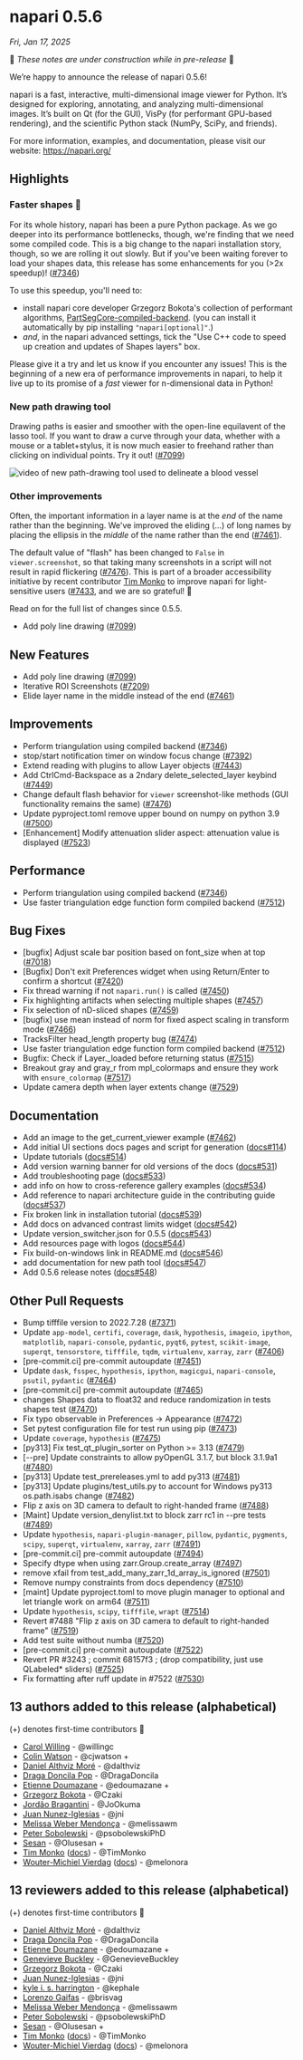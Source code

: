 # napari 0.5.6

*Fri, Jan 17, 2025*

🚧 *These notes are under construction while in pre-release* 🚧

We’re happy to announce the release of napari 0.5.6!

napari is a fast, interactive, multi-dimensional image viewer for Python. It’s designed for exploring, annotating, and analyzing multi-dimensional images. It’s built on Qt (for the GUI), VisPy (for performant GPU-based rendering), and the scientific Python stack (NumPy, SciPy, and friends).

For more information, examples, and documentation, please visit our website: https://napari.org/

## Highlights

### Faster shapes 🚀

For its whole history, napari has been a pure Python package. As we go deeper
into its performance bottlenecks, though, we're finding that we need some
compiled code. This is a big change to the napari installation story, though,
so we are rolling it out slowly. But if you've been waiting forever to load
your shapes data, this release has some enhancements for you (>2x speedup)!
([#7346](https://github.com/napari/napari/pull/7346))

To use this speedup, you'll need to:
- install napari core developer Grzegorz Bokota's collection of performant
  algorithms,
  [PartSegCore-compiled-backend](https://pypi.org/project/PartSegCore-compiled-backend/).
  (you can install it automatically by pip installing `"napari[optional]"`.)
- *and*, in the napari advanced settings, tick the "Use C++ code to speed up
  creation and updates of Shapes layers" box.

Please give it a try and let us know if you encounter any issues! This is the
beginning of a new era of performance improvements in napari, to help it live
up to its promise of a *fast* viewer for n-dimensional data in Python!

### New path drawing tool

Drawing paths is easier and smoother with the open-line equilavent of the
lasso tool. If you want to draw a curve through your data, whether with a
mouse or a tablet+stylus, it is now much easier to freehand rather than
clicking on individual points. Try it out!
([#7099](https://github.com/napari/napari/pull/7099))

![video of new path-drawing tool used to delineate a blood vessel](https://github.com/user-attachments/assets/978584f7-f707-4085-840f-a2f8fee12e21)

### Other improvements

Often, the important information in a layer name is at the *end* of the name
rather than the beginning. We've improved the eliding (…) of long names by
placing the ellipsis in the *middle* of the name rather than the end
([#7461](https://github.com/napari/napari/pull/7461)).

The default value of "flash" has been changed to `False` in
`viewer.screenshot`, so that taking many screenshots in a script will not
result in rapid flickering
([#7476](https://github.com/napari/napari/pull/7476)). This is part of a
broader accessibility initiative by recent contributor [Tim
Monko](https://github.com/TimMonko) to improve napari for light-sensitive
users ([#7433](https://github.com/napari/napari/issues/7433), and we are so
grateful! 🙏

Read on for the full list of changes since 0.5.5.

- Add poly line drawing ([#7099](https://github.com/napari/napari/pull/7099))

## New Features

- Add poly line drawing ([#7099](https://github.com/napari/napari/pull/7099))
- Iterative ROI Screenshots ([#7209](https://github.com/napari/napari/pull/7209))
- Elide layer name in the middle instead of the end ([#7461](https://github.com/napari/napari/pull/7461))

## Improvements

- Perform triangulation using compiled backend ([#7346](https://github.com/napari/napari/pull/7346))
- stop/start notification timer on window focus change ([#7392](https://github.com/napari/napari/pull/7392))
- Extend reading with plugins to allow Layer objects ([#7443](https://github.com/napari/napari/pull/7443))
- Add CtrlCmd-Backspace as a 2ndary delete_selected_layer keybind ([#7449](https://github.com/napari/napari/pull/7449))
- Change default flash behavior for `viewer` screenshot-like methods (GUI functionality remains the same) ([#7476](https://github.com/napari/napari/pull/7476))
- Update pyproject.toml remove upper bound on numpy on python 3.9 ([#7500](https://github.com/napari/napari/pull/7500))
- [Enhancement] Modify attenuation slider aspect: attenuation value is displayed ([#7523](https://github.com/napari/napari/pull/7523))

## Performance

- Perform triangulation using compiled backend ([#7346](https://github.com/napari/napari/pull/7346))
- Use faster triangulation edge function form compiled backend ([#7512](https://github.com/napari/napari/pull/7512))

## Bug Fixes

- [bugfix] Adjust scale bar position based on font_size when at top ([#7018](https://github.com/napari/napari/pull/7018))
- [Bugfix] Don't exit Preferences widget when using Return/Enter to confirm a shortcut ([#7420](https://github.com/napari/napari/pull/7420))
- Fix thread warning if not `napari.run()` is called ([#7450](https://github.com/napari/napari/pull/7450))
- Fix highlighting artifacts when selecting multiple shapes ([#7457](https://github.com/napari/napari/pull/7457))
- Fix selection of nD-sliced shapes ([#7459](https://github.com/napari/napari/pull/7459))
- [bugfix] use mean instead of norm for fixed aspect scaling in transform mode ([#7466](https://github.com/napari/napari/pull/7466))
- TracksFilter head_length property bug ([#7474](https://github.com/napari/napari/pull/7474))
- Use faster triangulation edge function form compiled backend ([#7512](https://github.com/napari/napari/pull/7512))
- Bugfix: Check if Layer._loaded before returning status ([#7515](https://github.com/napari/napari/pull/7515))
- Breakout gray and gray_r from mpl_colormaps and ensure they work with `ensure_colormap` ([#7517](https://github.com/napari/napari/pull/7517))
- Update camera depth when layer extents change ([#7529](https://github.com/napari/napari/pull/7529))

## Documentation

- Add an image to the get_current_viewer example ([#7462](https://github.com/napari/napari/pull/7462))
- Add initial UI sections docs pages and script for generation ([docs#114](https://github.com/napari/docs/pull/114))
- Update tutorials ([docs#514](https://github.com/napari/docs/pull/514))
- Add version warning banner for old versions of the docs ([docs#531](https://github.com/napari/docs/pull/531))
- Add troubleshooting page ([docs#533](https://github.com/napari/docs/pull/533))
- add info on how to cross-reference gallery examples  ([docs#534](https://github.com/napari/docs/pull/534))
- Add reference to napari architecture guide in the contributing guide ([docs#537](https://github.com/napari/docs/pull/537))
- Fix broken link in installation tutorial ([docs#539](https://github.com/napari/docs/pull/539))
- Add docs on advanced contrast limits widget ([docs#542](https://github.com/napari/docs/pull/542))
- Update version_switcher.json for 0.5.5 ([docs#543](https://github.com/napari/docs/pull/543))
- Add resources page with logos ([docs#544](https://github.com/napari/docs/pull/544))
- Fix build-on-windows link in README.md ([docs#546](https://github.com/napari/docs/pull/546))
- add documentation for new path tool ([docs#547](https://github.com/napari/docs/pull/547))
- Add 0.5.6 release notes ([docs#548](https://github.com/napari/docs/pull/548))

## Other Pull Requests

- Bump tifffile version to 2022.7.28 ([#7371](https://github.com/napari/napari/pull/7371))
- Update `app-model`, `certifi`, `coverage`, `dask`, `hypothesis`, `imageio`, `ipython`, `matplotlib`, `napari-console`, `pydantic`, `pyqt6`, `pytest`, `scikit-image`, `superqt`, `tensorstore`, `tifffile`, `tqdm`, `virtualenv`, `xarray`, `zarr` ([#7406](https://github.com/napari/napari/pull/7406))
- [pre-commit.ci] pre-commit autoupdate ([#7451](https://github.com/napari/napari/pull/7451))
- Update `dask`, `fsspec`, `hypothesis`, `ipython`, `magicgui`, `napari-console`, `psutil`, `pydantic` ([#7464](https://github.com/napari/napari/pull/7464))
- [pre-commit.ci] pre-commit autoupdate ([#7465](https://github.com/napari/napari/pull/7465))
- changes Shapes data to float32 and reduce randomization in tests shapes test ([#7470](https://github.com/napari/napari/pull/7470))
- Fix typo observable in Preferences -> Appearance ([#7472](https://github.com/napari/napari/pull/7472))
- Set pytest configuration file for test run using pip ([#7473](https://github.com/napari/napari/pull/7473))
- Update `coverage`, `hypothesis` ([#7475](https://github.com/napari/napari/pull/7475))
- [py313] Fix test_qt_plugin_sorter on Python >= 3.13 ([#7479](https://github.com/napari/napari/pull/7479))
- [--pre] Update constraints to allow pyOpenGL 3.1.7, but block 3.1.9a1 ([#7480](https://github.com/napari/napari/pull/7480))
- [py313] Update test_prereleases.yml to add py313 ([#7481](https://github.com/napari/napari/pull/7481))
- [py313] Update plugins/test_utils.py to account for Windows py313 os.path.isabs change ([#7482](https://github.com/napari/napari/pull/7482))
- Flip z axis on 3D camera to default to right-handed frame ([#7488](https://github.com/napari/napari/pull/7488))
- [Maint] Update version_denylist.txt to block zarr rc1 in --pre tests ([#7489](https://github.com/napari/napari/pull/7489))
- Update `hypothesis`, `napari-plugin-manager`, `pillow`, `pydantic`, `pygments`, `scipy`, `superqt`, `virtualenv`, `xarray`, `zarr` ([#7491](https://github.com/napari/napari/pull/7491))
- [pre-commit.ci] pre-commit autoupdate ([#7494](https://github.com/napari/napari/pull/7494))
- Specify dtype when using zarr.Group.create_array ([#7497](https://github.com/napari/napari/pull/7497))
- remove xfail from test_add_many_zarr_1d_array_is_ignored ([#7501](https://github.com/napari/napari/pull/7501))
- Remove numpy constraints from docs dependency ([#7510](https://github.com/napari/napari/pull/7510))
- [maint] Update pyproject.toml to move plugin manager to optional and let triangle work on arm64 ([#7511](https://github.com/napari/napari/pull/7511))
- Update `hypothesis`, `scipy`, `tifffile`, `wrapt` ([#7514](https://github.com/napari/napari/pull/7514))
- Revert #7488 "Flip z axis on 3D camera to default to right-handed frame" ([#7519](https://github.com/napari/napari/pull/7519))
- Add test suite without numba ([#7520](https://github.com/napari/napari/pull/7520))
- [pre-commit.ci] pre-commit autoupdate ([#7522](https://github.com/napari/napari/pull/7522))
- Revert PR #3243 ; commit 68157f3 ; (drop compatibility, just use QLabeled* sliders) ([#7525](https://github.com/napari/napari/pull/7525))
- Fix formatting after ruff update in #7522 ([#7530](https://github.com/napari/napari/pull/7530))


## 13 authors added to this release (alphabetical)

(+) denotes first-time contributors 🥳

- [Carol Willing](https://github.com/napari/napari/commits?author=willingc) - @willingc
- [Colin Watson](https://github.com/napari/napari/commits?author=cjwatson) - @cjwatson +
- [Daniel Althviz Moré](https://github.com/napari/docs/commits?author=dalthviz) - @dalthviz
- [Draga Doncila Pop](https://github.com/napari/napari/commits?author=DragaDoncila) - @DragaDoncila
- [Etienne Doumazane](https://github.com/napari/napari/commits?author=edoumazane) - @edoumazane +
- [Grzegorz Bokota](https://github.com/napari/napari/commits?author=Czaki) - @Czaki
- [Jordão Bragantini](https://github.com/napari/napari/commits?author=JoOkuma) - @JoOkuma
- [Juan Nunez-Iglesias](https://github.com/napari/napari/commits?author=jni) - @jni
- [Melissa Weber Mendonça](https://github.com/napari/docs/commits?author=melissawm) - @melissawm
- [Peter Sobolewski](https://github.com/napari/napari/commits?author=psobolewskiPhD) - @psobolewskiPhD
- [Sesan](https://github.com/napari/napari/commits?author=Olusesan) - @Olusesan +
- [Tim Monko](https://github.com/napari/napari/commits?author=TimMonko) ([docs](https://github.com/napari/docs/commits?author=TimMonko))  - @TimMonko
- [Wouter-Michiel Vierdag](https://github.com/napari/napari/commits?author=melonora) ([docs](https://github.com/napari/docs/commits?author=melonora))  - @melonora


## 13 reviewers added to this release (alphabetical)

(+) denotes first-time contributors 🥳

- [Daniel Althviz Moré](https://github.com/napari/docs/commits?author=dalthviz) - @dalthviz
- [Draga Doncila Pop](https://github.com/napari/napari/commits?author=DragaDoncila) - @DragaDoncila
- [Etienne Doumazane](https://github.com/napari/napari/commits?author=edoumazane) - @edoumazane +
- [Genevieve Buckley](https://github.com/napari/docs/commits?author=GenevieveBuckley) - @GenevieveBuckley
- [Grzegorz Bokota](https://github.com/napari/napari/commits?author=Czaki) - @Czaki
- [Juan Nunez-Iglesias](https://github.com/napari/napari/commits?author=jni) - @jni
- [kyle i. s. harrington](https://github.com/napari/docs/commits?author=kephale) - @kephale
- [Lorenzo Gaifas](https://github.com/napari/docs/commits?author=brisvag) - @brisvag
- [Melissa Weber Mendonça](https://github.com/napari/docs/commits?author=melissawm) - @melissawm
- [Peter Sobolewski](https://github.com/napari/napari/commits?author=psobolewskiPhD) - @psobolewskiPhD
- [Sesan](https://github.com/napari/napari/commits?author=Olusesan) - @Olusesan +
- [Tim Monko](https://github.com/napari/napari/commits?author=TimMonko) ([docs](https://github.com/napari/docs/commits?author=TimMonko))  - @TimMonko
- [Wouter-Michiel Vierdag](https://github.com/napari/napari/commits?author=melonora) ([docs](https://github.com/napari/docs/commits?author=melonora))  - @melonora

